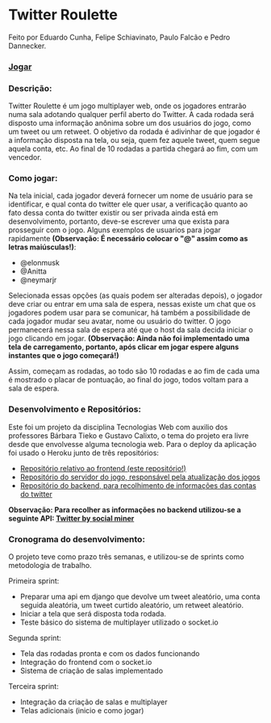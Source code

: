 # Twitter Roulette

Feito por Eduardo Cunha, Felipe Schiavinato, Paulo Falcão e Pedro Dannecker.

### [Jogar](https://twitter-roulette.herokuapp.com/)

### Descrição:
Twitter Roulette é um jogo multiplayer web, onde os jogadores entrarão numa sala adotando qualquer perfil aberto do Twitter. A cada rodada será disposto uma informação anônima sobre um dos usuários do jogo, como um tweet ou um retweet. O objetivo da rodada é adivinhar de que jogador é a informação disposta na tela, ou seja, quem fez aquele tweet, quem segue aquela conta, etc. Ao final de 10 rodadas a partida chegará ao fim, com um vencedor. 

### Como jogar:
Na tela inicial, cada jogador deverá fornecer um nome de usuário para se identificar, e qual conta do twitter ele quer usar, a verificação quanto ao fato dessa conta do twitter existir ou ser privada ainda está em desenvolvimento, portanto, deve-se escrever uma que exista para prosseguir com o jogo.
Alguns exemplos de usuarios para jogar rapidamente **(Observação: É necessário colocar o "@" assim como as letras maiúsculas!)**:
- @elonmusk
- @Anitta
- @neymarjr

Selecionada essas opções (as quais podem ser alteradas depois), o jogador deve criar ou entrar em uma sala de espera, nessas existe um chat que os jogadores podem usar para se comunicar, há também a possibilidade de cada jogador mudar seu avatar, nome ou usuário do twitter.
O jogo permanecerá nessa sala de espera até que o host da sala decida iniciar o jogo clicando em jogar. **(Observação: Ainda não foi implementado uma tela de carregamento, portanto, após clicar em jogar espere alguns instantes que o jogo começará!)**

Assim, começam as rodadas, ao todo são 10 rodadas e ao fim de cada uma é mostrado o placar de pontuação, ao final do jogo, todos voltam para a sala de espera.

### Desenvolvimento e Repositórios:
Este foi um projeto da disciplina Tecnologias Web com auxilio dos professores Bárbara Tieko e Gustavo Calixto, o tema do projeto era livre desde que envolvesse alguma tecnologia web. Para o deploy da aplicação foi usado o Heroku junto de três repositórios:
- [Repositório relativo ao frontend (este repositório!)](https://github.com/insper-tecnologias-web/projeto-3-twitterroulette)
- [Repositório do servidor do jogo, responsável pela atualização dos jogos](https://github.com/Paulofalcao2002/twitterRouletteSocket)
- [Repositório do backend, para recolhimento de informações das contas do twitter](https://github.com/Paulofalcao2002/twitter_roulette_backend)

**Observação: Para recolher as informações no backend utilizou-se a seguinte API: [Twitter by social miner](https://rapidapi.com/socialminer/api/twitter32/)**

### Cronograma do desenvolvimento:
O projeto teve como prazo três semanas, e utilizou-se de sprints como metodologia de trabalho.

Primeira sprint: 
- Preparar uma api em django que devolve um tweet aleatório, uma conta seguida aleatória, um tweet curtido aleatório, um retweet aleatório.
- Iniciar a tela que será disposta toda rodada.
- Teste básico do sistema de multiplayer utilizado o socket.io

Segunda sprint:
- Tela das rodadas pronta e com os dados funcionando
- Integração do frontend com o socket.io
- Sistema de criação de salas implementado

Terceira sprint:
- Integração da criação de salas e multiplayer
- Telas adicionais (inicio e como jogar) 

